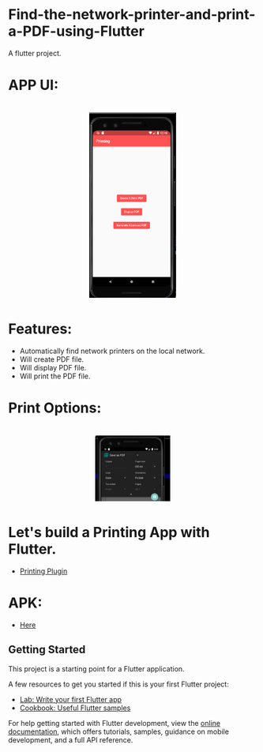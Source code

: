 # Find-the-network-printer-and-print-a-PDF-using-Flutter
A flutter project.

# APP UI:
# <p align="center"><img src="App view/app.PNG" alt="App UI" width="35%"/></a></p>

# Features:
- Automatically find network printers on the local network.
- Will create PDF file.
- Will display PDF file.
- Will print the PDF file.

# Print Options:
# <p align="center"><img src="App view/printing option.jpeg" alt="App UI" width="30%"/></a></p>

# Let's build a Printing App with Flutter. 

- [Printing Plugin](https://pub.dev/packages/printing)

# APK:

- [Here](https://github.com/MSSohan/Find-the-network-printer-and-print-a-PDF-using-Flutter/blob/main/debug%20app/)

## Getting Started

This project is a starting point for a Flutter application.

A few resources to get you started if this is your first Flutter project:

- [Lab: Write your first Flutter app](https://docs.flutter.dev/get-started/codelab)
- [Cookbook: Useful Flutter samples](https://docs.flutter.dev/cookbook)

For help getting started with Flutter development, view the
[online documentation](https://docs.flutter.dev/), which offers tutorials,
samples, guidance on mobile development, and a full API reference.
